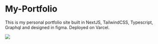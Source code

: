 # My-Portfolio
This is my personal portfolio site built in NextJS, TailwindCSS, Typescript, Graphql and designed in figma. Deployed on Varcel. 

<img src="https://bossdaily.shx.gg/5yCgalHcP.png">
